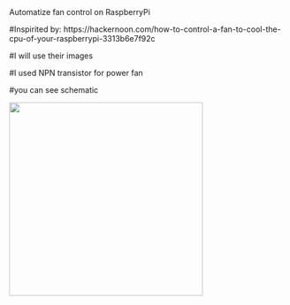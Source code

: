 <html>
<body>
<head1>Automatize fan control on RaspberryPi</head1>
<p>#Inspirited by: https://hackernoon.com/how-to-control-a-fan-to-cool-the-cpu-of-your-raspberrypi-3313b6e7f92c</p>

<p>#I will use their images</p>
<p>#I used NPN transistor for power fan</p>
<p>#you can see schematic</p>
<img src="https://cdn-images-1.medium.com/max/1000/1*kD7Nv0KudnLL-9XKJe8t0w.png" width="350"/>
</body>
</html>

